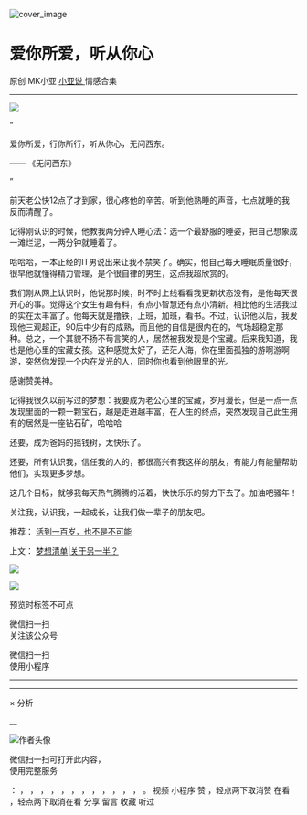 ![cover_image](https://mmbiz.qlogo.cn/mmbiz_jpg/A8SKDch4cJEpv3avKPvFhHJyNwHsAXXZIMWO9DC1EHbx9yPicEIe8oZbKia3dGun70JTiajOR9dedlGc0DEEEvZtQ/0?wx_fmt=jpeg)

#  爱你所爱，听从你心

原创  MK小亚  [ 小亚说 ](https://mp.weixin.qq.com/mp/appmsgalbum?__biz=MzUxNDAwNTk0MQ==&action=getalbum&album_id=1708248415014289409#wechat_redirect) 情感合集

__ _ _ _ _

  

![](https://mmbiz.qpic.cn/mmbiz_jpg/A8SKDch4cJEpv3avKPvFhHJyNwHsAXXZWrHBPqa15lLMvt1zfboVjZtNR1PvV4amVIB3qou4Piaymib2TIt2mfdA/640?wx_fmt=jpeg)

  

“

爱你所爱，行你所行，听从你心，无问西东。

—— 《无问西东》

”

  

前天老公快12点了才到家，很心疼他的辛苦。听到他熟睡的声音，七点就睡的我反而清醒了。

  

记得刚认识的时候，他教我两分钟入睡心法：选一个最舒服的睡姿，把自己想象成一滩烂泥，一两分钟就睡着了。

  

哈哈哈，一本正经的IT男说出来让我不禁笑了。确实，他自己每天睡眠质量很好，很早他就懂得精力管理，是个很自律的男生，这点我超欣赏的。

  

我们刚从网上认识时，他说那时候，时不时上线看看我更新状态没有，是他每天很开心的事。觉得这个女生有趣有料，有点小智慧还有点小清新。相比他的生活我过的实在太丰富了。他每天就是撸铁，上班，加班，看书。不过，认识他以后，我发现他三观超正，90后中少有的成熟，而且他的自信是很内在的，气场超稳定那种。总之，一个其貌不扬不苟言笑的人，居然被我发现是个宝藏。后来我知道，我也是他心里的宝藏女孩。这种感觉太好了，茫茫人海，你在里面孤独的游啊游啊游，突然你发现一个内在发光的人，同时你也看到他眼里的光。

  

感谢赞美神。

  

记得我很久以前写过的梦想：我要成为老公心里的宝藏，岁月漫长，但是一点一点发现里面的一颗一颗宝石，越是走进越丰富，在人生的终点，突然发现自己此生拥有的居然是一座钻石矿，哈哈哈

还要，成为爸妈的摇钱树，太快乐了。

  

还要，所有认识我，信任我的人的，都很高兴有我这样的朋友，有能力有能量帮助他们，实现更多梦想。

  

这几个目标，就够我每天热气腾腾的活着，快快乐乐的努力下去了。加油吧骚年！

  

关注我，认识我，一起成长，让我们做一辈子的朋友吧。

  

推荐： [ 活到一百岁，也不是不可能
](http://mp.weixin.qq.com/s?__biz=MzUxNDAwNTk0MQ==&mid=2247483704&idx=1&sn=dfbbe1321750ce81b34879745eea796b&chksm=f94dcfe2ce3a46f4d523630b552fa2c792af6b85392f0f7001b73b2629da0756981ddc719b0c&scene=21#wechat_redirect)  

上文： [ 梦想清单|关于另一半？
](http://mp.weixin.qq.com/s?__biz=MzUxNDAwNTk0MQ==&mid=2247483894&idx=1&sn=25f8a0e9bd3f96dafb093d9d0ed82e96&chksm=f94dcf2cce3a463aa779edecf27544e4fa935148456d1972fd2cb3c87cb8a654833652d94f56&scene=21#wechat_redirect)

  

![](https://mmbiz.qpic.cn/mmbiz_gif/b96CibCt70iaZ7Bia3Wm91cEuWhERXfCYjTia9tf7aMjVBNRETSa2NpGjCV6tyNvgCLos8LBgwEgxcwaIw8zdOsG7A/640?wx_fmt=gif)

  

![](https://mmbiz.qpic.cn/mmbiz_jpg/A8SKDch4cJEicCnqTxiatgGquhIicZ1wJ1Dth5YOOzoYV7U4N3HmiaO0vVAzjOpBVdtF0gnL632Fc7HqiaDmgveQDEw/640?wx_fmt=jpeg)

预览时标签不可点

微信扫一扫  
关注该公众号



微信扫一扫  
使用小程序

****



****



×  分析

__

![作者头像](http://mmbiz.qpic.cn/mmbiz_png/A8SKDch4cJE0KicTMyrVCx3VLqEgic5sJ1V5QeGZTibG9GLZlSCXSj5ByXNkib5PBrZVMkI41KKxgwE1K9gfypUeRg/0?wx_fmt=png)

微信扫一扫可打开此内容，  
使用完整服务

：  ，  ，  ，  ，  ，  ，  ，  ，  ，  ，  ，  ，  。  视频  小程序  赞  ，轻点两下取消赞  在看  ，轻点两下取消在看
分享  留言  收藏  听过

